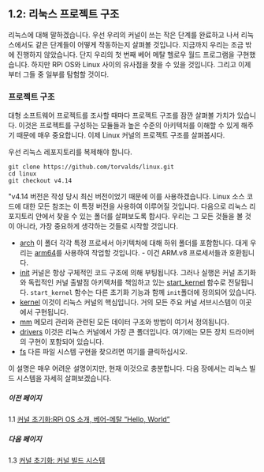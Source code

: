 ## 1.2: 리눅스 프로젝트 구조

리눅스에 대해 말하겠습니다. 우선 우리의 커널이 쓰는 작은 단계를 완료하고 나서 리눅스에서도 같은 단계들이 어떻게 작동하는지 살펴볼 것입니다. 지금까지 우리는 조금 밖에 진행하지 않았습니다. 단지 우리의 첫 번째 베어 메탈 헬로우 월드 프로그램을 구현했습니다. 하지만 RPi OS와 Linux 사이의 유사점을 찾을 수 있을 것입니다. 그리고 이제부터 그들 중 일부를 탐험할 것이다.

### 프로젝트 구조

대형 소프트웨어 프로젝트를 조사할 때마다 프로젝트 구조를 잠깐 살펴볼 가치가 있습니다. 이것은 프로젝트를 구성하는 모듈들과 높은 수준의 아키텍처를 이해할 수 있게 해주기 때문에 매우 중요합니다. 이제 Linux 커널의 프로젝트 구조를 살펴봅시다.

우선 리눅스 레포지토리를 복제해야 합니다.

```
git clone https://github.com/torvalds/linux.git 
cd linux
git checkout v4.14
```

"v4.14 버전은 작성 당시 최신 버전이었기 때문에 이를 사용하겠습니다. Linux 소스 코드에 대한 모든 참조는 이 특정 버전을 사용하여 이루어질 것입니다. 다음으로 리눅스 리포지토리 안에서 찾을 수 있는 폴더를 살펴보도록 합시다. 우리는 그 모든 것들을 볼 것이 아니라, 가장 중요하게 생각하는 것들로 시작할 것입니다. 

* [arch](https://github.com/torvalds/linux/tree/v4.14/arch) 이 폴더 각각 특정 프로세서 아키텍처에 대해 하위 폴더를 포함합니다. 대게 우리는 [arm64](https://github.com/torvalds/linux/tree/v4.14/arch/arm64)를 사용하여 작업할 것입니다. - 이건 ARM.v8 프로세서들과 호환됩니다.
* [init](https://github.com/torvalds/linux/tree/v4.14/init) 커널은 항상 구체적인 코드 구조에 의해 부팅됩니다. 그러나 실행은 커널 초기화와 독립적인 커널 출발점 아키텍처를 책임하고 있는 [start_kernel](https://github.com/torvalds/linux/blob/v4.14/init/main.c#L509) 함수로 전달됩니다. `start_kernel` 함수는 다른 초기화 기능과 함께 `init`폴더에 정의되어 있습니다.
* [kernel](https://github.com/torvalds/linux/tree/v4.14/kernel) 이것이 리눅스 커널의 핵심입니다. 거의 모든 주요 커널 서브시스템이 이곳에서 구현됩니다.
* [mm](https://github.com/torvalds/linux/tree/v4.14/mm) 메모리 관리와 관련된 모든 데이터 구조와 방법이 여기서 정의됩니다.
* [drivers](https://github.com/torvalds/linux/tree/v4.14/drivers) 이것은 리눅스 커널에서 가장 큰 폴더입니다. 여기에는 모든 장치 드라이버의 구현이 포함되어 있습니다.
* [fs](https://github.com/torvalds/linux/tree/v4.14/fs) 다른 파일 시스템 구현을 찾으려면 여기를 클릭하십시오.

이 설명은 매우 어려운 설명이지만, 현재 이것으로 충분합니다. 다음 장에서는 리눅스 빌드 시스템을 자세히 살펴보겠습니다.

##### 이전 페이지

1.1 [커널 초기화:RPi OS 소개, 베어-메탈 “Hello, World”](../../lesson01/rpi-os.md)

##### 다음 페이지

1.3 [커널 초기화: 커널 빌드 시스템](../../lesson01/linux/build-system.md)
